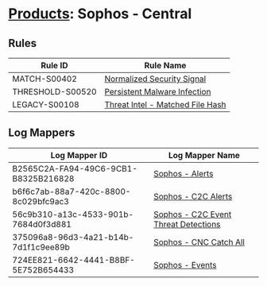 # [Products](README.md): Sophos - Central

## Rules

|Rule ID|Rule Name|
|----|----|
|MATCH-S00402|[Normalized Security Signal](../rules/MATCH-S00402.md)|
|THRESHOLD-S00520|[Persistent Malware Infection](../rules/THRESHOLD-S00520.md)|
|LEGACY-S00108|[Threat Intel - Matched File Hash](../rules/LEGACY-S00108.md)|


## Log Mappers

|Log Mapper ID|Log Mapper Name|
|----|----|
|B2565C2A-FA94-49C6-9CB1-B8325B216828|[Sophos - Alerts](../mappings/B2565C2A-FA94-49C6-9CB1-B8325B216828.md)|
|b6f6c7ab-88a7-420c-8800-8c029bfc9ac3|[Sophos - C2C Alerts](../mappings/b6f6c7ab-88a7-420c-8800-8c029bfc9ac3.md)|
|56c9b310-a13c-4533-901b-7684d0f3d881|[Sophos - C2C Event Threat Detections](../mappings/56c9b310-a13c-4533-901b-7684d0f3d881.md)|
|375096a8-96d3-4a21-b14b-7d1f1c9ee89b|[Sophos - CNC Catch All](../mappings/375096a8-96d3-4a21-b14b-7d1f1c9ee89b.md)|
|724EE821-6642-4441-B8BF-5E752B654433|[Sophos - Events](../mappings/724EE821-6642-4441-B8BF-5E752B654433.md)|


